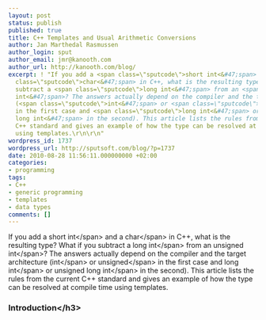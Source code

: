 ```yaml
---
layout: post
status: publish
published: true
title: C++ Templates and Usual Arithmetic Conversions
author: Jan Marthedal Rasmussen
author_login: sput
author_email: jmr@kanooth.com
author_url: http://kanooth.com/blog/
excerpt: ! "If you add a <span class=\"sputcode\">short int<&#47;span> and a <span
  class=\"sputcode\">char<&#47;span> in C++, what is the resulting type? What if you
  subtract a <span class=\"sputcode\">long int<&#47;span> from an <span class=\"sputcode\">unsigned
  int<&#47;span>? The answers actually depend on the compiler and the target architecture
  (<span class=\"sputcode\">int<&#47;span> or <span class=\"sputcode\">unsigned<&#47;span>
  in the first case and <span class=\"sputcode\">long int<&#47;span> or <span class=\"sputcode\">unsigned
  long int<&#47;span> in the second). This article lists the rules from the current
  C++ standard and gives an example of how the type can be resolved at compile time
  using templates.\r\n\r\n"
wordpress_id: 1737
wordpress_url: http://sputsoft.com/blog/?p=1737
date: 2010-08-28 11:56:11.000000000 +02:00
categories:
- programming
tags:
- C++
- generic programming
- templates
- data types
comments: []
---
```

If you add a <span class="sputcode">short int<&#47;span> and a <span class="sputcode">char<&#47;span> in C++, what is the resulting type? What if you subtract a <span class="sputcode">long int<&#47;span> from an <span class="sputcode">unsigned int<&#47;span>? The answers actually depend on the compiler and the target architecture (<span class="sputcode">int<&#47;span> or <span class="sputcode">unsigned<&#47;span> in the first case and <span class="sputcode">long int<&#47;span> or <span class="sputcode">unsigned long int<&#47;span> in the second). This article lists the rules from the current C++ standard and gives an example of how the type can be resolved at compile time using templates.

<a id="more"></a><a id="more-1737"></a>

<h3>Introduction<&#47;h3>

<div style="float:right"><a href="&#47;book&#47;link.php?id=stroustrup"><img src="&#47;book&#47;stroustrup.jpg" &#47;><&#47;a><&#47;div>
Let me first note that I will be referring to the current C++ standard from 1998 (with a minor revision in 2003). This standard is described in <a href="&#47;book&#47;link.php?id=stroustrup">The C++ Programming Language<&#47;a> by <a href="http:&#47;&#47;www2.research.att.com&#47;~bs&#47;">Bjarne Stroustrup<&#47;a>. It can also be found <a href="ftp:&#47;&#47;ftp.research.att.com&#47;pub&#47;c++std&#47;WP&#47;CD2&#47;">online<&#47;a>.

In C++, the <i>integer types<&#47;i> are <span class="sputcode">short int<&#47;span>, <span class="sputcode">int<&#47;span>, <span class="sputcode">long int<&#47;span> and the unsigned versions of these. The integer types together with the boolean type (<span class="sputcode">bool<&#47;span>) and the character types (plain&#47;<span class="sputcode">signed<&#47;span>&#47;<span class="sputcode">unsigned<&#47;span> <span class="sputcode">char<&#47;span> and <span class="sputcode">wchar_t<&#47;span>) are called <i>integral types<&#47;i>. The integral types together with the floating-point types (<span class="sputcode">float<&#47;span>, <span class="sputcode">double<&#47;span>, and <span class="sputcode">long double<&#47;span>) are called <i>arithmetic types<&#47;i>.

<h3>Resolving the Return Type<&#47;h3>

Consider having the function <span class="sputcode">fct<&#47;span> overloaded with one function for each arithmetic type, for example:
<pre class="sputcode">
void fct(short v)          { std::cout << "short "          << v << std::endl; }
void fct(unsigned short v) { std::cout << "unsigned short " << v << std::endl; }
void fct(int v)            { std::cout << "int "            << v << std::endl; }
void fct(unsigned v)       { std::cout << "unsigned "       << v << std::endl; }
...
<&#47;pre>
and so on. If you now have the following little routine:
<pre class="sputcode">
void g(short int a, char b) {
  fct(a + b);
}
<&#47;pre>
which instance of <span class="sputcode">fct<&#47;span> is called? This is another way of asking the question that started this article.

When a binary operator (<span class="sputcode">+<&#47;span>, <span class="sputcode">-<&#47;span>, <span class="sputcode">*<&#47;span>, <span class="sputcode">&#47;<&#47;span>, <span class="sputcode">%<&#47;span>) is applied to operands with arithmetic types, the C++ compiler must do the following:
<ul>
<li><b>Integral promotion<&#47;b>. Each operand is, if necessary, promoted to at least an <span class="sputcode">int<&#47;span> (to be made more precise below).<&#47;li>
<li><b>Usual arithmetic conversions<&#47;b>. Based on the (possibly promoted) types of the operands, a common type is found. Both operands are converted to this type, which will also be the resulting type.<&#47;li>
<&#47;ul>

<h3>Integral Promotions<&#47;h3>

Integral promotions are defined in Section 4.5, page 4-3, from the <a href="ftp:&#47;&#47;ftp.research.att.com&#47;pub&#47;c++std&#47;WP&#47;CD2&#47;">online standard<&#47;a> and in Section C.6.1, page 833, from <a href="&#47;book&#47;link.php?id=stroustrup">The C++ Programming Language<&#47;a>. If we ignore enumerations and bit-fields, they can be summed up as follows:
<ul>
<li>A <span class="sputcode">char<&#47;span>, <span class="sputcode">signed char<&#47;span>, <span class="sputcode">signed char<&#47;span>, <span class="sputcode">short int<&#47;span>, <span class="sputcode">unsigned short int<&#47;span> is converted to <span class="sputcode">int<&#47;span> if <span class="sputcode">int<&#47;span> can represent all the values of the source type; otherwise, it is converted to an <span class="sputcode">unsigned int<&#47;span>.<&#47;li>
<li><span class="sputcode">wchar_t<&#47;span> is converted to the first of the following types that can represent all the values of <span class="sputcode">wchar_t<&#47;span>: <span class="sputcode">int<&#47;span>, <span class="sputcode">unsigned int<&#47;span>, <span class="sputcode">long<&#47;span>, <span class="sputcode">unsigned long<&#47;span>.<&#47;li>
<li><span class="sputcode">bool<&#47;span> is converted to <span class="sputcode">int<&#47;span>.<&#47;li>
<&#47;ul>

<h3>Usual Arithmetic Conversions<&#47;h3>

The rules for usual arithmetic conversions can be found in Section 5, page 5-2, from the <a href="ftp:&#47;&#47;ftp.research.att.com&#47;pub&#47;c++std&#47;WP&#47;CD2&#47;">online standard<&#47;a> and in Section C.6.3, page 836, from <a href="&#47;book&#47;link.php?id=stroustrup">The C++ Programming Language<&#47;a>. Assuming integral promotions have been performed (if needed), the usual arithmetic conversions are in essense the following:
<ul>
<li>If one operand is a <span class="sputcode">long int<&#47;span> and the other <span class="sputcode">unsigned int<&#47;span>, then if a <span class="sputcode">long int<&#47;span> can represent all the values of an <span class="sputcode">unsigned int<&#47;span>, the <span class="sputcode">unsigned int<&#47;span> shall be converted to a <span class="sputcode">long int<&#47;span>; otherwise both operands shall be converted to <span class="sputcode">unsigned long int<&#47;span>.<&#47;li>
<li>Otherwise, find the highest ranking type among the operands and convert the other operand to this type. The relevant types listed from high to low rank are: <span class="sputcode">long double<&#47;span>, <span class="sputcode">double<&#47;span>, <span class="sputcode">float<&#47;span>, <span class="sputcode">unsigned long<&#47;span>, <span class="sputcode">long<&#47;span>, <span class="sputcode">unsigned<&#47;span>, <span class="sputcode">int<&#47;span>.<&#47;li>
<&#47;ul>

<h3>Using Templates To Get The Type<&#47;h3>

Those were the rules in written form. Imagine now that we have, e.g., the following routine:
<pre class="sputcode">
template <typename A, typename B>
<i>some-type<&#47;i> add(const A& a, const B& b) { return a + b; }
<&#47;pre>
We would like the types of <span class="sputcode">add(a, b)<&#47;span> and <span class="sputcode">a + b<&#47;span> to be identical when both <span class="sputcode">a<&#47;span> and <span class="sputcode">b<&#47;span> are arithmetic types.

First, promotions. By default, a type is not promoted:
<pre class="sputcode">
template <typename T>
struct promote { typedef T type; };
<&#47;pre>
We then use template specializations for the types that need to be promoted. Some of these are easy:
<pre class="sputcode">
template <>
struct promote<signed short> { typedef int type; };
template <>
struct promote<bool> { typedef int type; };
<&#47;pre>
For the rest, we need a sort of if-then-else for choosing a type:
<pre class="sputcode">
template <bool C, typename T, typename F>
struct choose_type { typedef F type; };
template <typename T, typename F>
struct choose_type<true, T, F> { typedef T type; };
<&#47;pre>
So the boolean value of the first argument determines whether to choose the type <span class="sputcode">T<&#47;span> (if true) or <span class="sputcode">F<&#47;span> (if false). We now have:
<pre class="sputcode">
template <>
struct promote<unsigned short> {
  typedef choose_type<sizeof(short) < sizeof(int), int, unsigned>::type type;
};
template <>
struct promote<signed char> {
  typedef choose_type<sizeof(char) <= sizeof(int), int, unsigned>::type type;
};
template <>
struct promote<unsigned char> {
  typedef choose_type<sizeof(char) < sizeof(int), int, unsigned>::type type;
};
template <>
struct promote<char>
 : public promote<choose_type<std::numeric_limits<char>::is_signed,
                              signed char, unsigned char>::type> {};
<&#47;pre>
This last one for plain <span class="sputcode">char<&#47;span> is needed because C++ considers <span class="sputcode">char<&#47;span>, <span class="sputcode">signed char<&#47;span>, and <span class="sputcode">unsigned char<&#47;span> to be three distinct types. The standard does not specify whether <span class="sputcode">char<&#47;span> is signed or not. (The <span class="sputcode">numeric_limits<&#47;span> template is defined in the <span class="sputcode">limits<&#47;span> header.)

Finally, to promote <span class="sputcode">wchar_t<&#47;span>:
<pre class="sputcode">
template <>
struct promote<wchar_t> {
  typedef choose_type<
            std::numeric_limits<wchar_t>::is_signed,
            choose_type<sizeof(wchar_t) <= sizeof(int), int, long>::type,
            choose_type<sizeof(wchar_t) <= sizeof(int), unsigned, unsigned long>::type
          >::type type;
};
<&#47;pre>

We can now turn to the usual arithmetic conversions. First, we promote each type, if necessary:
<pre class="sputcode">
template <typename A, typename B>
struct resolve_uac : public resolve_uac2<typename promote<A>::type,
                                         typename promote<B>::type> {};
<&#47;pre>
This ensures that the type arguments for <span class="sputcode">resolve_uac2<&#47;span> are at least <span class="sputcode">int<&#47;span>s. We then introduce ranks for those types:
<pre class="sputcode">
template <typename T> struct type_rank;
template <> struct type_rank<int>           { static const int rank = 1; };
template <> struct type_rank<unsigned>      { static const int rank = 2; };
template <> struct type_rank<long>          { static const int rank = 3; };
template <> struct type_rank<unsigned long> { static const int rank = 4; };
template <> struct type_rank<float>         { static const int rank = 5; };
template <> struct type_rank<double>        { static const int rank = 6; };
template <> struct type_rank<long double>   { static const int rank = 7; };
<&#47;pre>
Now we can pick the type with the highest rank:
<pre class="sputcode">
template <typename A, typename B>
struct resolve_uac2 {
  typedef typename choose_type<
            type_rank<A>::rank >= type_rank<B>::rank, A, B
          >::type return_type;
};
<&#47;pre>
Finally we need to deal with the special case where one type is <span class="sputcode">long int<&#47;span> and the other is <span class="sputcode">unsigned int<&#47;span>:
<pre class="sputcode">
template <>
struct resolve_uac2<long, unsigned> {
  typedef choose_type<sizeof(long) == sizeof(unsigned),
                      unsigned long, long>::type return_type;
};
template <>
struct resolve_uac2<unsigned, long> : public resolve_uac2<long, unsigned> {};
<&#47;pre>
We can now write the <span class="sputcode">add<&#47;span> routine from earlier as:
<pre class="sputcode">
template <typename A, typename B>
typename resolve_uac<A, B>::return_type add(const A& a, const B& b)
{ return a + b; }
<&#47;pre>
and the return type will match that of the <span class="sputcode">+<&#47;span> operation. Note that the arguments to <span class="sputcode">add<&#47;span> have to be arithmetic types (because of the <a href="http:&#47;&#47;en.wikipedia.org&#47;wiki&#47;Substitution_failure_is_not_an_error">substitution-failure-is-not-an-error<&#47;a> principle).

<h3>Remarks<&#47;h3>

The rules and implementation above should be complete with the exception of enumerations and bit-fields, see the links to the standard for the missing pieces. Note also that the rules for promotions and usual arithmetic conversions will change (slightly) in the upcoming C++0x standard, see the <a href="http:&#47;&#47;www.open-std.org&#47;jtc1&#47;sc22&#47;wg21&#47;docs&#47;papers&#47;2010&#47;n3092.pdf">C++0x draft<&#47;a>, Section 5, page 84.

